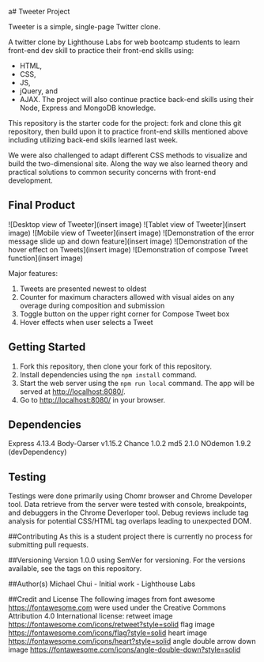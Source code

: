 a# Tweeter Project

Tweeter is a simple, single-page Twitter clone.

A twitter clone by Lighthouse Labs for web bootcamp students to learn front-end dev skill to practice their front-end skills using:
- HTML,
- CSS,
- JS,
- jQuery, and 
- AJAX.
The project will also continue practice back-end skills using their Node, Express and MongoDB knowledge.

This repository is the starter code for the project: fork and clone this git repository, then build upon it to practice front-end skills mentioned above including utilizing back-end skills learned last week.

We were also challenged to adapt different CSS methods to visualize and build the two-dimensional site.  Along the way we also learned theory and practical solutions to common security concerns with front-end development.

## Final Product

![Desktop view of Tweeter](insert image)
![Tablet view of Tweeter](insert image)
![Mobile view of Tweeter](insert image)
![Demonstration of the error message slide up and down feature](insert image)
![Demonstration of the hover effect on Tweets](insert image)
![Demonstration of compose Tweet function](insert image)

Major features:
1) Tweets are presented newest to oldest
2) Counter for maximum characters allowed with visual aides on any overage during composition and submission
3) Toggle button on the upper right corner for Compose Tweet box
4) Hover effects when user selects a Tweet

## Getting Started
1. Fork this repository, then clone your fork of this repository.
2. Install dependencies using the `npm install` command.
3. Start the web server using the `npm run local` command. The app will be served at <http://localhost:8080/>.
4. Go to <http://localhost:8080/> in your browser.

## Dependencies
Express 4.13.4
Body-Oarser v1.15.2
Chance 1.0.2
md5 2.1.0
NOdemon 1.9.2 (devDependency)

## Testing
Testings were done primarily using Chomr browser and Chrome Developer tool.
Data retrieve from the server were tested with console, breakpoints, and debuggers in the Chrome Deverloper tool.
Debug reviews include tag analysis for potential CSS/HTML tag overlaps leading to unexpected DOM.

##Contributing
As this is a student project there is currently no process for submitting pull requests.

##Versioning
Version 1.0.0 using SemVer for versioning. For the versions available, see the tags on this repository.

##Author(s)
Michael Chui - Initial work - Lighthouse Labs

##Credit and License
The following images from font awesome <https://fontawesome.com> were used under the Creative Commons Attribution 4.0 International license:
retweet image <https://fontawesome.com/icons/retweet?style=solid>
flag image <https://fontawesome.com/icons/flag?style=solid>
heart image <https://fontawesome.com/icons/heart?style=solid>
angle double arrow down image <https://fontawesome.com/icons/angle-double-down?style=solid>

